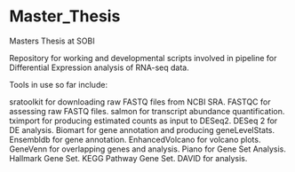 # Master_Thesis
Masters Thesis at SOBI

Repository for working and developmental scripts involved in pipeline for Differential Expression analysis of RNA-seq data.

Tools in use so far include:

  sratoolkit for downloading raw FASTQ files from NCBI SRA.
  FASTQC for assessing raw FASTQ files.
  salmon for transcript abundance quantification.
  tximport for producing estimated counts as input to DESeq2.
  DESeq 2 for DE analysis.
  Biomart for gene annotation and producing geneLevelStats.
  Ensembldb for gene annotation.
  EnhancedVolcano for volcano plots.
  GeneVenn for overlapping genes and analysis.
  Piano for Gene Set Analysis.
  Hallmark Gene Set.
  KEGG Pathway Gene Set.
  DAVID for analysis.
  
  
